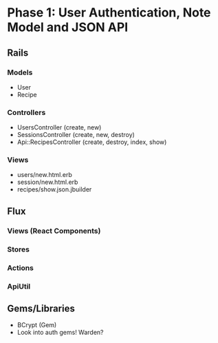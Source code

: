 # Phase 1: User Authentication, Note Model and JSON API

## Rails
### Models
* User
* Recipe

### Controllers
* UsersController (create, new)
* SessionsController (create, new, destroy)
* Api::RecipesController (create, destroy, index, show)

### Views
* users/new.html.erb
* session/new.html.erb
* recipes/show.json.jbuilder

## Flux
### Views (React Components)

### Stores

### Actions

### ApiUtil

## Gems/Libraries
* BCrypt (Gem)
* Look into auth gems! Warden?
